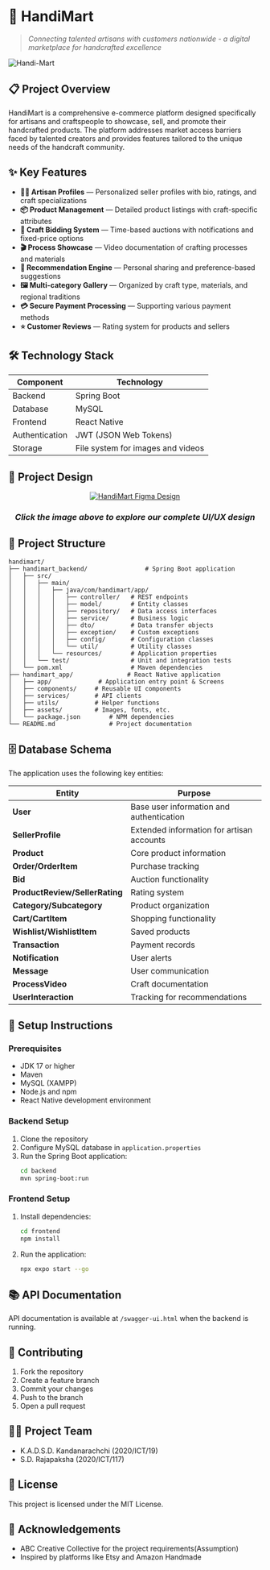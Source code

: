 # 🎨 HandiMart

> *Connecting talented artisans with customers nationwide - a digital marketplace for handcrafted excellence*

![Handi-Mart](https://github.com/user-attachments/assets/a93731a6-3859-44ef-b2ac-6babc64efdee)

## 📋 Project Overview

HandiMart is a comprehensive e-commerce platform designed specifically for artisans and craftspeople to showcase, sell, and promote their handcrafted products. The platform addresses market access barriers faced by talented creators and provides features tailored to the unique needs of the handcraft community.

## ✨ Key Features

- **🧑‍🎨 Artisan Profiles** — Personalized seller profiles with bio, ratings, and craft specializations
- **📦 Product Management** — Detailed product listings with craft-specific attributes
- **🔨 Craft Bidding System** — Time-based auctions with notifications and fixed-price options
- **🎬 Process Showcase** — Video documentation of crafting processes and materials
- **🎯 Recommendation Engine** — Personal sharing and preference-based suggestions
- **🖼️ Multi-category Gallery** — Organized by craft type, materials, and regional traditions
- **💳 Secure Payment Processing** — Supporting various payment methods
- **⭐ Customer Reviews** — Rating system for products and sellers

## 🛠️ Technology Stack

| Component | Technology |
|-----------|------------|
| Backend | Spring Boot |
| Database | MySQL  |
| Frontend | React Native |
| Authentication | JWT (JSON Web Tokens) |
| Storage | File system for images and videos |

## 📐 Project Design

<div align="center">
  <a href="https://www.figma.com/design/9kqr7Il4fxtK70MgixOznB/Handi-Mart?node-id=0-1&t=SBLcTNFm7i8nNEr1-1" target="_blank">
    <img src="https://github.com/user-attachments/assets/a93731a6-3859-44ef-b2ac-6babc64efdee" alt="HandiMart Figma Design">
  </a>
  <h3><em>Click the image above to explore our complete UI/UX design</em></h3>
</div>

## 📁 Project Structure

```
handimart/
├── handimart_backend/                # Spring Boot application
│   ├── src/
│   │   ├── main/
│   │   │   ├── java/com/handimart/app/
│   │   │   │   ├── controller/   # REST endpoints
│   │   │   │   ├── model/        # Entity classes
│   │   │   │   ├── repository/   # Data access interfaces
│   │   │   │   ├── service/      # Business logic
│   │   │   │   ├── dto/          # Data transfer objects
│   │   │   │   ├── exception/    # Custom exceptions
│   │   │   │   ├── config/       # Configuration classes
│   │   │   │   └── util/         # Utility classes
│   │   │   └── resources/        # Application properties
│   │   └── test/                 # Unit and integration tests
│   └── pom.xml                   # Maven dependencies
├── handimart_app/               # React Native application
│   ├── app/             # Application entry point & Screens
│   ├── components/     # Reusable UI components
│   ├── services/       # API clients
│   ├── utils/          # Helper functions
│   ├── assets/         # Images, fonts, etc.
│   └── package.json        # NPM dependencies
└── README.md               # Project documentation
```

## 🗄️ Database Schema

The application uses the following key entities:

| Entity | Purpose |
|--------|---------|
| **User** | Base user information and authentication |
| **SellerProfile** | Extended information for artisan accounts |
| **Product** | Core product information |
| **Order/OrderItem** | Purchase tracking |
| **Bid** | Auction functionality |
| **ProductReview/SellerRating** | Rating system |
| **Category/Subcategory** | Product organization |
| **Cart/CartItem** | Shopping functionality |
| **Wishlist/WishlistItem** | Saved products |
| **Transaction** | Payment records |
| **Notification** | User alerts |
| **Message** | User communication |
| **ProcessVideo** | Craft documentation |
| **UserInteraction** | Tracking for recommendations |

## 🚀 Setup Instructions

### Prerequisites

- JDK 17 or higher
- Maven
- MySQL (XAMPP)
- Node.js and npm
- React Native development environment

### Backend Setup

1. Clone the repository
2. Configure MySQL database in `application.properties`
3. Run the Spring Boot application:
   ```bash
   cd backend
   mvn spring-boot:run
   ```

### Frontend Setup

1. Install dependencies:
   ```bash
   cd frontend
   npm install
   ```
2. Run the application:
   ```bash
   npx expo start --go
   ```

## 📚 API Documentation

API documentation is available at `/swagger-ui.html` when the backend is running.

## 👥 Contributing

1. Fork the repository
2. Create a feature branch
3. Commit your changes
4. Push to the branch
5. Open a pull request

## 👨‍💻 Project Team

- K.A.D.S.D. Kandanarachchi (2020/ICT/19)
- S.D. Rajapaksha (2020/ICT/117)

## 📄 License

This project is licensed under the MIT License.

## 🙏 Acknowledgements

- ABC Creative Collective for the project requirements(Assumption)
- Inspired by platforms like Etsy and Amazon Handmade